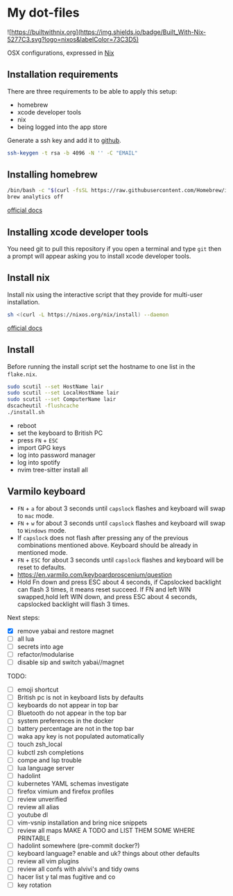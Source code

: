 # My dot-files

![https://builtwithnix.org](https://img.shields.io/badge/Built_With-Nix-5277C3.svg?logo=nixos&labelColor=73C3D5)

OSX configurations, expressed in [Nix](https://nixos.org/nix)

## Installation requirements

There are three requirements to be able to apply this setup:

- homebrew
- xcode developer tools
- nix
- being logged into the app store

Generate a ssh key and add it to [github](https://docs.github.com/en/authentication/connecting-to-github-with-ssh/adding-a-new-ssh-key-to-your-github-account).

```bash
ssh-keygen -t rsa -b 4096 -N '' -C "EMAIL"
```

## Installing homebrew

```bash
/bin/bash -c "$(curl -fsSL https://raw.githubusercontent.com/Homebrew/install/HEAD/install.sh)"
brew analytics off
```

[official docs](https://brew.sh)

## Installing xcode developer tools

You need git to pull this repository if you open a terminal and type `git` then
a prompt will appear asking you to install xcode developer tools.

## Install nix

Install nix using the interactive script that they provide for multi-user
installation.

```bash
sh <(curl -L https://nixos.org/nix/install) --daemon
```

[official docs](https://nixos.org/download.html)

## Install

Before running the install script set the hostname to one list in the `flake.nix`.

```bash
sudo scutil --set HostName lair
sudo scutil --set LocalHostName lair
sudo scutil --set ComputerName lair
dscacheutil -flushcache
./install.sh
```

- reboot
- set the keyboard to British PC
- press `FN` + `ESC`
- import GPG keys
- log into password manager
- log into spotify
- nvim tree-sitter install all

## Varmilo keyboard

- `FN` + `a` for about 3 seconds until `capslock` flashes and keyboard will swap to `mac` mode.
- `FN` + `w` for about 3 seconds until `capslock` flashes and keyboard will swap to `Windows` mode.
- If `capslock` does not flash after pressing any of the previous combinations mentioned above. Keyboard
  should be already in mentioned mode.
- `FN` + `ESC` for about 3 seconds until `capslock` flashes and keyboard will be reset to defaults.
- https://en.varmilo.com/keyboardproscenium/question
- Hold Fn down and press ESC about 4 seconds, if Capslocked backlight can flash 3 times, it means reset succeed. If FN and left WIN swapped,hold left WIN down, and press ESC about 4 seconds, capslocked backlight will flash 3 times.

Next steps:

- [x] remove yabai and restore magnet
- [ ] all lua
- [ ] secrets into age
- [ ] refactor/modularise
- [ ] disable sip and switch yabai//magnet

TODO:

- [ ] emoji shortcut
- [ ] British pc is not in keyboard lists by defaults
- [ ] keyboards do not appear in top bar
- [ ] Bluetooth do not appear in the top bar
- [ ] system preferences in the docker
- [ ] battery percentage are not in the top bar
- [ ] waka apy key is not populated automatically
- [ ] touch zsh_local
- [ ] kubctl zsh completions
- [ ] compe and lsp trouble
- [ ] lua language server
- [ ] hadolint
- [ ] kubernetes YAML schemas investigate
- [ ] firefox vimium and firefox profiles
- [ ] review unverified
- [ ] review all alias
- [ ] youtube dl
- [ ] vim-vsnip installation and bring nice snippets
- [ ] review all maps MAKE A TODO and LIST THEM SOME WHERE PRINTABLE
- [ ] hadolint somewhere (pre-commit docker?)
- [ ] keyboard language? enable and uk? things about other defaults
- [ ] review all vim plugins
- [ ] review all confs with alvivi's and tidy owns
- [ ] hacer list y tal mas fugitive and co
- [ ] key rotation

<!-- Si hay problema con lost sitter parsers rm -rf cd ~/.local/share/site -->

